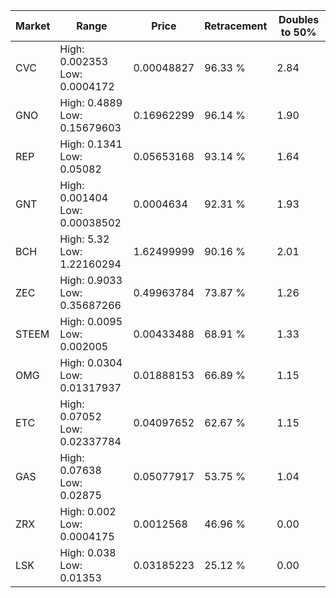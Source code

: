 | Market | Range | Price| Retracement | Doubles to 50% |
| --- | --- | --- | --- | --- |
| CVC | High: 0.002353<br />Low: 0.0004172 | 0.00048827 | 96.33 % | 2.84 |
| GNO | High: 0.4889<br />Low: 0.15679603 | 0.16962299 | 96.14 % | 1.90 |
| REP | High: 0.1341<br />Low: 0.05082 | 0.05653168 | 93.14 % | 1.64 |
| GNT | High: 0.001404<br />Low: 0.00038502 | 0.0004634 | 92.31 % | 1.93 |
| BCH | High: 5.32<br />Low: 1.22160294 | 1.62499999 | 90.16 % | 2.01 |
| ZEC | High: 0.9033<br />Low: 0.35687266 | 0.49963784 | 73.87 % | 1.26 |
| STEEM | High: 0.0095<br />Low: 0.002005 | 0.00433488 | 68.91 % | 1.33 |
| OMG | High: 0.0304<br />Low: 0.01317937 | 0.01888153 | 66.89 % | 1.15 |
| ETC | High: 0.07052<br />Low: 0.02337784 | 0.04097652 | 62.67 % | 1.15 |
| GAS | High: 0.07638<br />Low: 0.02875 | 0.05077917 | 53.75 % | 1.04 |
| ZRX | High: 0.002<br />Low: 0.0004175 | 0.0012568 | 46.96 % | 0.00 |
| LSK | High: 0.038<br />Low: 0.01353 | 0.03185223 | 25.12 % | 0.00 |
